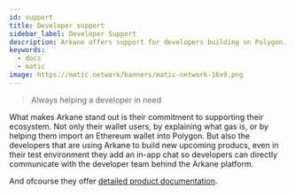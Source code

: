 ```yaml
---
id: support
title: Developer support
sidebar_label: Developer Support
description: Arkane offers support for developers building on Polygon.
keywords:
  - docs
  - matic
image: https://matic.network/banners/matic-network-16x9.png
---
```


> Always helping a developer in need

What makes Arkane stand out is their commitment to supporting their ecosystem. Not only their wallet users, by explaining what gas is, or by helping them import an Ethereum wallet into Polygon. But also the developers that are using Arkane to build new upcoming producs, even in their test environment they add an in-app chat so developers can directly communicate with the developer team behind the Arkane platform.

And ofcourse they offer [detailed product documentation](https://arkane.gitbook.io/widget/). 
